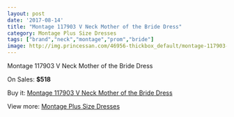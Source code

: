 ```yaml
---
layout: post
date: '2017-08-14'
title: "Montage 117903 V Neck Mother of the Bride Dress"
category: Montage Plus Size Dresses
tags: ["brand","neck","montage","prom","bride"]
image: http://img.princessan.com/46956-thickbox_default/montage-117903-v-neck-mother-of-the-bride-dress.jpg
---
```

Montage 117903 V Neck Mother of the Bride Dress

On Sales: **$518**
<a href="https://www.princessan.com/en/montage-plus-size-dresses/21435-montage-117903-v-neck-mother-of-the-bride-dress.html"><amp-img layout="responsive" width="600" height="600" src="//img.princessan.com/46956-thickbox_default/montage-117903-v-neck-mother-of-the-bride-dress.jpg" alt="Montage 117903 V Neck Mother of the Bride Dress 0" /></a>
<a href="https://www.princessan.com/en/montage-plus-size-dresses/21435-montage-117903-v-neck-mother-of-the-bride-dress.html"><amp-img layout="responsive" width="600" height="600" src="//img.princessan.com/46958-thickbox_default/montage-117903-v-neck-mother-of-the-bride-dress.jpg" alt="Montage 117903 V Neck Mother of the Bride Dress 1" /></a>
<a href="https://www.princessan.com/en/montage-plus-size-dresses/21435-montage-117903-v-neck-mother-of-the-bride-dress.html"><amp-img layout="responsive" width="600" height="600" src="//img.princessan.com/46957-thickbox_default/montage-117903-v-neck-mother-of-the-bride-dress.jpg" alt="Montage 117903 V Neck Mother of the Bride Dress 2" /></a>

Buy it: [Montage 117903 V Neck Mother of the Bride Dress](https://www.princessan.com/en/montage-plus-size-dresses/21435-montage-117903-v-neck-mother-of-the-bride-dress.html "Montage 117903 V Neck Mother of the Bride Dress")

View more: [Montage Plus Size Dresses](https://www.princessan.com/en/182-montage-plus-size-dresses "Montage Plus Size Dresses")